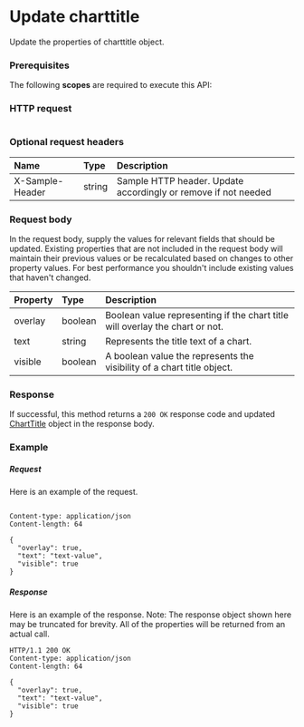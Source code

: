 # Update charttitle

Update the properties of charttitle object.
### Prerequisites
The following **scopes** are required to execute this API: 
### HTTP request
<!-- { "blockType": "ignored" } -->
```http

```
### Optional request headers
| Name       | Type | Description|
|:-----------|:------|:----------|
| X-Sample-Header  | string  | Sample HTTP header. Update accordingly or remove if not needed|

### Request body
In the request body, supply the values for relevant fields that should be updated. Existing properties that are not included in the request body will maintain their previous values or be recalculated based on changes to other property values. For best performance you shouldn't include existing values that haven't changed.

| Property	   | Type	|Description|
|:---------------|:--------|:----------|
|overlay|boolean|Boolean value representing if the chart title will overlay the chart or not.|
|text|string|Represents the title text of a chart.|
|visible|boolean|A boolean value the represents the visibility of a chart title object.|

### Response
If successful, this method returns a `200 OK` response code and updated [ChartTitle](../resources/charttitle.md) object in the response body.
### Example
##### Request
Here is an example of the request.
<!-- {
  "blockType": "request",
  "name": "update_charttitle"
}-->
```http

Content-type: application/json
Content-length: 64

{
  "overlay": true,
  "text": "text-value",
  "visible": true
}
```
##### Response
Here is an example of the response. Note: The response object shown here may be truncated for brevity. All of the properties will be returned from an actual call.
<!-- {
  "blockType": "response",
  "truncated": true,
  "@odata.type": "microsoft.graph.charttitle"
} -->
```http
HTTP/1.1 200 OK
Content-type: application/json
Content-length: 64

{
  "overlay": true,
  "text": "text-value",
  "visible": true
}
```

<!-- uuid: 8fcb5dbc-d5aa-4681-8e31-b001d5168d79
2015-10-25 14:57:30 UTC -->
<!-- {
  "type": "#page.annotation",
  "description": "Update charttitle",
  "keywords": "",
  "section": "documentation",
  "tocPath": ""
}-->